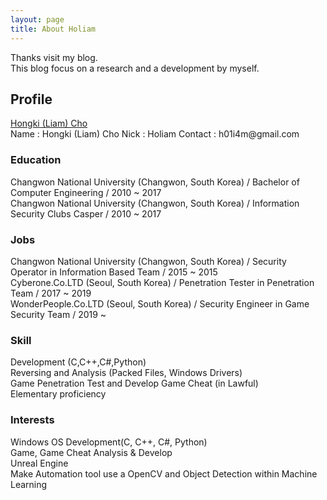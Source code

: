 ```yaml
---
layout: page
title: About Holiam
---
```

Thanks visit my blog.  
This blog focus on a research and a development by myself.  

## Profile
<div class="LI-profile-badge"  data-version="v1" data-size="medium" data-locale="en_US" data-type="horizontal" data-theme="dark" data-vanity="hongki-liam-cho-1022b1174">
<a class="LI-simple-link" href='https://kr.linkedin.com/in/hongki-liam-cho-1022b1174?trk=profile-badge'>Hongki (Liam) Cho</a>
</div>
Name : Hongki (Liam) Cho  
Nick : Holiam  
Contact : h01i4m@gmail.com  

### Education

Changwon National University (Changwon, South Korea) / Bachelor of Computer Engineering / 2010 ~ 2017  
Changwon National University (Changwon, South Korea) / Information Security Clubs Casper / 2010 ~ 2017  

### Jobs

Changwon National University (Changwon, South Korea) / Security Operator in Information Based Team / 2015 ~ 2015  
Cyberone.Co.LTD (Seoul, South Korea) / Penetration Tester in Penetration Team / 2017 ~ 2019  
WonderPeople.Co.LTD (Seoul, South Korea) / Security Engineer in Game Security Team / 2019 ~  

### Skill

Development (C,C++,C#,Python)  
Reversing and Analysis (Packed Files, Windows Drivers)  
Game Penetration Test and Develop Game Cheat (in Lawful)  
Elementary proficiency

### Interests

Windows OS
Development(C, C++, C#, Python)  
Game, Game Cheat Analysis & Develop  
Unreal Engine  
Make Automation tool use a OpenCV and Object Detection within Machine Learning 



